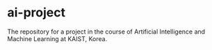 ai-project
==========

The repository for a project in the course of Artificial Intelligence and Machine Learning at KAIST, Korea.
